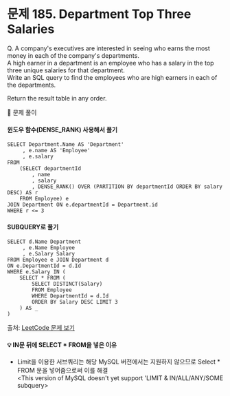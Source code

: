 # 문제 185. Department Top Three Salaries

Q. A company's executives are interested in seeing who earns the most money in each of the company's departments. <br>
A high earner in a department is an employee who has a salary in the top three unique salaries for that department.<br>
Write an SQL query to find the employees who are high earners in each of the departments.

Return the result table in any order.

🔑 문제 풀이
#### 윈도우 함수(DENSE_RANK) 사용해서 풀기
```mysql
SELECT Department.Name AS 'Department'
     , e.name AS 'Employee'
     , e.salary 
FROM
    (SELECT departmentId
        , name
        , salary
        , DENSE_RANK() OVER (PARTITION BY departmentId ORDER BY salary DESC) AS r
    FROM Employee) e
JOIN Department ON e.departmentId = Department.id
WHERE r <= 3 
```

#### SUBQUERY로 풀기
```mysql
SELECT d.Name Department
     , e.Name Employee
     , e.Salary Salary
FROM Employee e JOIN Department d 
ON e.DepartmentId = d.Id
WHERE e.Salary IN (
    SELECT * FROM (                  
        SELECT DISTINCT(Salary) 
        FROM Employee 
        WHERE DepartmentId = d.Id 
        ORDER BY Salary DESC LIMIT 3
    ) AS _
)
```

출처: [LeetCode 문제 보기](https://leetcode.com/problems/department-top-three-salaries/description/)

#### 💡 IN문 뒤에 SELECT * FROM을 넣은 이유 
- Limit을 이용한 서브쿼리는 해당 MySQL 버전에서는 지원하지 않으므로 Select * FROM 문을 넣어줌으로써 이를 해결 <br>
<This version of MySQL doesn't yet support 'LIMIT & IN/ALL/ANY/SOME subquery>


